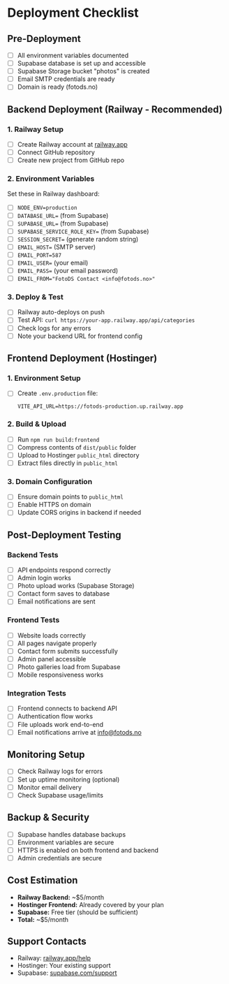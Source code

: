 # Deployment Checklist

## Pre-Deployment

-   [ ] All environment variables documented
-   [ ] Supabase database is set up and accessible
-   [ ] Supabase Storage bucket "photos" is created
-   [ ] Email SMTP credentials are ready
-   [ ] Domain is ready (fotods.no)

## Backend Deployment (Railway - Recommended)

### 1. Railway Setup

-   [ ] Create Railway account at [railway.app](https://railway.app)
-   [ ] Connect GitHub repository
-   [ ] Create new project from GitHub repo

### 2. Environment Variables

Set these in Railway dashboard:

-   [ ] `NODE_ENV=production`
-   [ ] `DATABASE_URL=` (from Supabase)
-   [ ] `SUPABASE_URL=` (from Supabase)
-   [ ] `SUPABASE_SERVICE_ROLE_KEY=` (from Supabase)
-   [ ] `SESSION_SECRET=` (generate random string)
-   [ ] `EMAIL_HOST=` (SMTP server)
-   [ ] `EMAIL_PORT=587`
-   [ ] `EMAIL_USER=` (your email)
-   [ ] `EMAIL_PASS=` (your email password)
-   [ ] `EMAIL_FROM="FotoDS Contact <info@fotods.no>"`

### 3. Deploy & Test

-   [ ] Railway auto-deploys on push
-   [ ] Test API: `curl https://your-app.railway.app/api/categories`
-   [ ] Check logs for any errors
-   [ ] Note your backend URL for frontend config

## Frontend Deployment (Hostinger)

### 1. Environment Setup

-   [ ] Create `.env.production` file:
    ```
    VITE_API_URL=https://fotods-production.up.railway.app
    ```

### 2. Build & Upload

-   [ ] Run `npm run build:frontend`
-   [ ] Compress contents of `dist/public` folder
-   [ ] Upload to Hostinger `public_html` directory
-   [ ] Extract files directly in `public_html`

### 3. Domain Configuration

-   [ ] Ensure domain points to `public_html`
-   [ ] Enable HTTPS on domain
-   [ ] Update CORS origins in backend if needed

## Post-Deployment Testing

### Backend Tests

-   [ ] API endpoints respond correctly
-   [ ] Admin login works
-   [ ] Photo upload works (Supabase Storage)
-   [ ] Contact form saves to database
-   [ ] Email notifications are sent

### Frontend Tests

-   [ ] Website loads correctly
-   [ ] All pages navigate properly
-   [ ] Contact form submits successfully
-   [ ] Admin panel accessible
-   [ ] Photo galleries load from Supabase
-   [ ] Mobile responsiveness works

### Integration Tests

-   [ ] Frontend connects to backend API
-   [ ] Authentication flow works
-   [ ] File uploads work end-to-end
-   [ ] Email notifications arrive at info@fotods.no

## Monitoring Setup

-   [ ] Check Railway logs for errors
-   [ ] Set up uptime monitoring (optional)
-   [ ] Monitor email delivery
-   [ ] Check Supabase usage/limits

## Backup & Security

-   [ ] Supabase handles database backups
-   [ ] Environment variables are secure
-   [ ] HTTPS is enabled on both frontend and backend
-   [ ] Admin credentials are secure

## Cost Estimation

-   **Railway Backend:** ~$5/month
-   **Hostinger Frontend:** Already covered by your plan
-   **Supabase:** Free tier (should be sufficient)
-   **Total:** ~$5/month

## Support Contacts

-   Railway: [railway.app/help](https://railway.app/help)
-   Hostinger: Your existing support
-   Supabase: [supabase.com/support](https://supabase.com/support)
